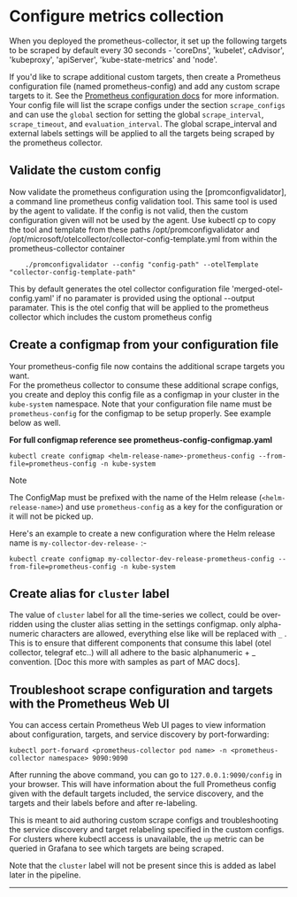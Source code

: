# Configure metrics collection

When you deployed the prometheus-collector, it set up the following targets to be scraped by default every 30 seconds - 'coreDns', 'kubelet', cAdvisor', 'kubeproxy', 'apiServer', 'kube-state-metrics' and 'node'.
  
If you'd like to scrape additional custom targets, then create a Prometheus configuration file (named prometheus-config) and add any custom scrape targets to it. See the [Prometheus configuration docs](https://prometheus.io/docs/prometheus/latest/configuration/configuration/) for more information. Your config file will list the scrape configs under the section `scrape_configs` and can use the `global` section for setting the global `scrape_interval`, `scrape_timeout`, and `evaluation_interval`.
The global scrape_interval and external labels settings will be applied to all the targets being scraped by the prometheus collector.

## Validate the custom config

Now validate the prometheus configuration using the [promconfigvalidator], a command line prometheus config validation tool. This same tool is used by the agent to validate. If the config is not valid, then the custom configuration given will not be used by the agent.
Use kubectl cp to copy the tool and template from these paths /opt/promconfigvalidator and /opt/microsoft/otelcollector/collector-config-template.yml from within the prometheus-collector container

```shell
    ./promconfigvalidator --config "config-path" --otelTemplate "collector-config-template-path"
```
This by default generates the otel collector configuration file 'merged-otel-config.yaml' if no paramater is provided using the optional --output paramater.
This is the otel config that will be applied to the prometheus collector which includes the custom prometheus config

## Create a configmap from your configuration file

Your prometheus-config file now contains the additional scrape targets you want.  
For the prometheus collector to consume these additional scrape configs, you create and deploy this config file as a configmap in your cluster in the `kube-system` namespace. Note that your configuration file name must be `prometheus-config` for the configmap to be setup properly. See example below as well. 

**For full configmap reference see prometheus-config-configmap.yaml**

```shell
kubectl create configmap <helm-release-name>-prometheus-config --from-file=prometheus-config -n kube-system
```  

> [!Note]
> The ConfigMap must be prefixed with the name of the Helm release (`<helm-release-name>`) and use `prometheus-config` as a key for the configuration or it will not be picked up.

Here's an example to create a new configuration where the Helm release name is `my-collector-dev-release-` :-

```shell
kubectl create configmap my-collector-dev-release-prometheus-config --from-file=prometheus-config -n kube-system
```

## Create alias for `cluster` label

The value of `cluster` label for all the time-series we collect, could be over-ridden using the cluster alias setting in the settings configmap.
only alpha-numeric characters are allowed, everything else like will be replaced with `_` . This is to ensure that different components that consume this label (otel collector, telegraf etc..) will all adhere to the basic alphanumeric + _ convention.
[Doc this more with samples as part of MAC docs].

## Troubleshoot scrape configuration and targets with the Prometheus Web UI

You can access certain Prometheus Web UI pages to view information about configuration, targets, and service discovery by port-forwarding:

```shell
kubectl port-forward <prometheus-collector pod name> -n <prometheus-collector namespace> 9090:9090
```

After running the above command, you can go to `127.0.0.1:9090/config` in your browser. This will have information about the full Prometheus config given with the default targets included, the service discovery, and the targets and their labels before and after re-labeling.

This is meant to aid authoring custom scrape configs and troubleshooting the service discovery and target relabeling specified in the custom configs. For clusters where kubectl access is unavailable, the `up` metric can be queried in Grafana to see which targets are being scraped.

Note that the `cluster` label will not be present since this is added as label later in the pipeline.

--------------------------------------
